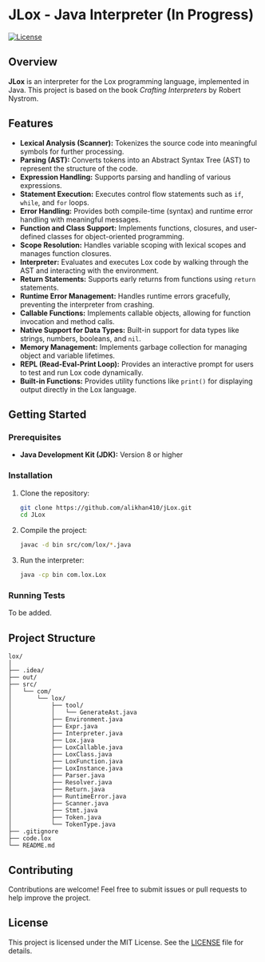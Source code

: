 # JLox - Java Interpreter (In Progress)

[![License](https://img.shields.io/badge/license-MIT-blue.svg)](LICENSE)

## Overview

**JLox** is an interpreter for the Lox programming language, implemented in Java. This project is based on the book *Crafting Interpreters* by Robert Nystrom.

## Features

- **Lexical Analysis (Scanner):** Tokenizes the source code into meaningful symbols for further processing.
- **Parsing (AST):** Converts tokens into an Abstract Syntax Tree (AST) to represent the structure of the code.
- **Expression Handling:** Supports parsing and handling of various expressions.
- **Statement Execution:** Executes control flow statements such as `if`, `while`, and `for` loops.
- **Error Handling:** Provides both compile-time (syntax) and runtime error handling with meaningful messages.
- **Function and Class Support:** Implements functions, closures, and user-defined classes for object-oriented programming.
- **Scope Resolution:** Handles variable scoping with lexical scopes and manages function closures.
- **Interpreter:** Evaluates and executes Lox code by walking through the AST and interacting with the environment.
- **Return Statements:** Supports early returns from functions using `return` statements.
- **Runtime Error Management:** Handles runtime errors gracefully, preventing the interpreter from crashing.
- **Callable Functions:** Implements callable objects, allowing for function invocation and method calls.
- **Native Support for Data Types:** Built-in support for data types like strings, numbers, booleans, and `nil`.
- **Memory Management:** Implements garbage collection for managing object and variable lifetimes.
- **REPL (Read-Eval-Print Loop):** Provides an interactive prompt for users to test and run Lox code dynamically.
- **Built-in Functions:** Provides utility functions like `print()` for displaying output directly in the Lox language.

## Getting Started

### Prerequisites

- **Java Development Kit (JDK):** Version 8 or higher

### Installation

1. Clone the repository:

    ```bash
    git clone https://github.com/alikhan410/jLox.git
    cd JLox
    ```

2. Compile the project:

    ```bash
    javac -d bin src/com/lox/*.java
    ```

3. Run the interpreter:

    ```bash
    java -cp bin com.lox.Lox
    ```

### Running Tests

To be added.

## Project Structure

```
lox/
│
├── .idea/
├── out/
├── src/
│   └── com/
│       └── lox/
│           ├── tool/
│           │   └── GenerateAst.java
│           ├── Environment.java
│           ├── Expr.java
│           ├── Interpreter.java
│           ├── Lox.java
│           ├── LoxCallable.java
│           ├── LoxClass.java
│           ├── LoxFunction.java
│           ├── LoxInstance.java
│           ├── Parser.java
│           ├── Resolver.java
│           ├── Return.java
│           ├── RuntimeError.java
│           ├── Scanner.java
│           ├── Stmt.java
│           ├── Token.java
│           └── TokenType.java
├── .gitignore
├── code.lox
└── README.md
```

## Contributing

Contributions are welcome! Feel free to submit issues or pull requests to help improve the project.

## License

This project is licensed under the MIT License. See the [LICENSE](LICENSE) file for details.
